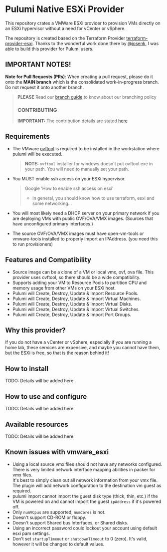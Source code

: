 # Pulumi Native ESXi Provider

This repository crates a VMWare ESXi provider to provision VMs directly on an ESXi hypervisor without a need for vCenter or vSphere.

The repository is created based on the Terraform Provider [terraform-provider-esxi](https://github.com/josenk/terraform-provider-esxi/tree/master).
Thanks to the wonderful work done there by [@josenk](https://github.com/josenk), I was able to build this provider for Pulumi users.

## IMPORTANT NOTES!

**Note for Pull Requests (PRs)**: When creating a pull request, please do it onto the **MAIN branch** which is
the consolidated work-in-progress branch. Do not request it onto another branch.

> **PLEASE** Read our [branch guide](branch-guide.md) to know about our branching policy
>
> ### CONTRIBUTING
>
> **IMPORTANT:** The contribution details are stated [here](CONTRIBUTING.md)

## Requirements
-   The VMware [ovftool](https://customerconnect.vmware.com/downloads/get-download?downloadGroup=OVFTOOL443) is required to be installed in the workstation where pulumi will be executed.  
    > **NOTE:** `ovftool` installer for windows doesn't put ovftool.exe in your path. 
      You will need to manually set your path.
-   You MUST enable ssh access on your ESXi hypervisor.
    > Google 'How to enable ssh access on esxi'
      >- In general, you should know how to use terraform, esxi and some networking...
* You will most likely need a DHCP server on your primary network if you are deploying VMs with public OVF/OVA/VMX images.  (Sources that have unconfigured primary interfaces.)
- The source OVF/OVA/VMX images must have open-vm-tools or vmware-tools installed to properly import an IPAddress.  (you need this to run provisioners)

## Features and Compatibility

* Source image can be a clone of a VM or local vmx, ovf, ova file. This provider uses ovftool, so there should be a wide compatibility.
* Supports adding your VM to Resource Pools to partition CPU and memory usage from other VMs on your ESXi host.
* Pulumi will Create, Destroy, Update & Import Resource Pools.
* Pulumi will Create, Destroy, Update & Import Virtual Machines.
* Pulumi will Create, Destroy, Update & Import Virtual Disks.
* Pulumi will Create, Destroy, Update & Import Virtual Switches.
* Pulumi will Create, Destroy, Update & Import Port Groups.

## Why this provider?

If you do not have a vCenter or vSphere, especially if you are running a home lab, these services are expensive, and maybe you cannot have them, but the ESXi is free, so that is the reason behind it!

## How to install

TODO: Details will be added here

## How to use and configure

TODO: Details will be added here

## Available resources

TODO: Details will be added here

## Known issues with vmware_esxi

* Using a local source vmx files should not have any networks configured. There is very limited network interface mapping abilities in packer for vmx files.  
  It's best to simply clean out all network information from your vmx file. The plugin will add network configuration to the destination vm guest as required.
* pulumi import cannot import the guest disk type (thick, thin, etc.) if the VM is powered on and cannot import the guest `ipAddress` if it's powered off.
* Only `numVCpus` are supported, `numCores` is not.
* Doesn't support CD-ROM or floppy.
* Doesn't support Shared bus Interfaces, or Shared disks.
* Using an incorrect password could lockout your account using default esxi pam settings.
* Don't set `startupTimeout` or `shutdownTimeout` to 0 (zero). It's valid, however it will be changed to default values.

